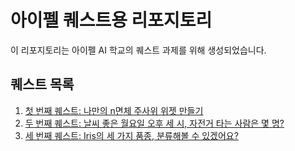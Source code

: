 # 아이펠 퀘스트용 리포지토리

이 리포지토리는 아이펠 AI 학교의 퀘스트 과제를 위해 생성되었습니다. 


## 퀘스트 목록

1. [첫 번째 퀘스트: 나만의 n면체 주사위 위젯 만들기](https://github.com/jyj1206/AIFFEL/tree/main/quest_1)
2. [두 번째 퀘스트: 날씨 좋은 월요일 오후 세 시, 자전거 타는 사람은 몇 명?](https://github.com/jyj1206/AIFFEL/tree/main/quest_2)
3. [세 번째 퀘스트: Iris의 세 가지 품종, 분류해볼 수 있겠어요?](https://github.com/jyj1206/AIFFEL/tree/main/quest_3) 
